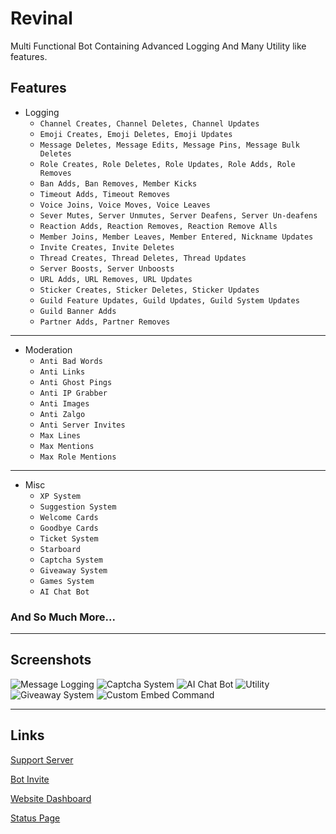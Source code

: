 # Revinal
Multi Functional Bot Containing Advanced Logging And Many Utility like features. 

## Features

- Logging
  - ``Channel Creates, Channel Deletes, Channel Updates``
  - ``Emoji Creates, Emoji Deletes, Emoji Updates``
  - ``Message Deletes, Message Edits, Message Pins, Message Bulk Deletes``
  - ``Role Creates, Role Deletes, Role Updates, Role Adds, Role Removes``
  - ``Ban Adds, Ban Removes, Member Kicks``
  - ``Timeout Adds, Timeout Removes``
  - ``Voice Joins, Voice Moves, Voice Leaves``
  - ``Sever Mutes, Server Unmutes, Server Deafens, Server Un-deafens``
  - ``Reaction Adds, Reaction Removes, Reaction Remove Alls``
  - ``Member Joins, Member Leaves, Member Entered, Nickname Updates``
  - ``Invite Creates, Invite Deletes``
  - ``Thread Creates, Thread Deletes, Thread Updates``
  - ``Server Boosts, Server Unboosts``
  - ``URL Adds, URL Removes, URL Updates``
  - ``Sticker Creates, Sticker Deletes, Sticker Updates``
  - ``Guild Feature Updates, Guild Updates, Guild System Updates``
  - ``Guild Banner Adds``
  - ``Partner Adds, Partner Removes``

---

- Moderation
  - ``Anti Bad Words``
  - ``Anti Links``
  - ``Anti Ghost Pings``
  - ``Anti IP Grabber``
  - ``Anti Images``
  - ``Anti Zalgo``
  - ``Anti Server Invites``
  - ``Max Lines``
  - ``Max Mentions``
  - ``Max Role Mentions``

---

- Misc
  - ``XP System``
  - ``Suggestion System``
  - ``Welcome Cards``
  - ``Goodbye Cards``
  - ``Ticket System``
  - ``Starboard``
  - ``Captcha System``
  - ``Giveaway System``
  - ``Games System``
  - ``AI Chat Bot``

### And So Much More...

---

## Screenshots

![Message Logging](https://i.imgur.com/bkJwkQY.png)
![Captcha System](https://i.imgur.com/8Bo4b4Q.jpg)
![AI Chat Bot](https://i.imgur.com/sPIbhuf.png)
![Utility](https://i.imgur.com/j5F9P8r.png)
![Giveaway System](https://i.imgur.com/ykpUBaU.png)
![Custom Embed Command](https://i.imgur.com/KhxrgRO.png)

---

## Links

[Support Server](https://discord.com/invite/Gj8xWwg38U)

[Bot Invite](https://discord.com/oauth2/authorize?client_id=971024098098569327&permissions=1498209971415&scope=bot%20applications.commands)

[Website Dashboard](https://revinal.xyz/)

[Status Page](https://status.revinal.xyz/)
